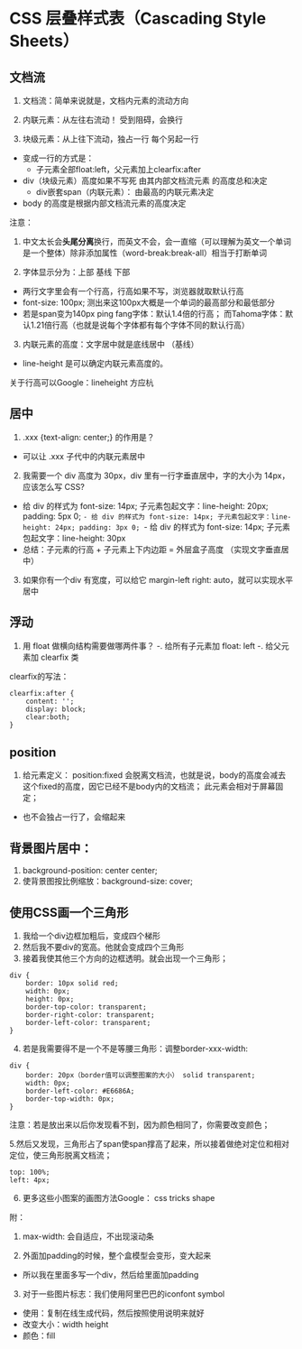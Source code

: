 # CSS 层叠样式表（Cascading Style Sheets）

## 文档流
1. 文档流：简单来说就是，文档内元素的流动方向

2. 内联元素：从左往右流动！ 受到阻碍，会换行

3. 块级元素：从上往下流动，独占一行  每个另起一行
  - 变成一行的方式是：
    - 子元素全部float:left，父元素加上clearfix:after 
  - div（块级元素）高度如果不写死 由其内部文档流元素 的高度总和决定
    - div嵌套span（内联元素）： 由最高的内联元素决定
  - body 的高度是根据内部文档流元素的高度决定

注意：

1. 中文太长会**头尾分离**换行，而英文不会，会一直缩（可以理解为英文一个单词是一个整体）除非添加属性（word-break:break-all）相当于打断单词

2. 字体显示分为：上部 基线 下部
  - 两行文字里会有一个行高，行高如果不写，浏览器就取默认行高
  - font-size: 100px;  测出来这100px大概是一个单词的最高部分和最低部分
  - 若是span变为140px  ping fang字体：默认1.4倍的行高；  而Tahoma字体：默认1.21倍行高（也就是说每个字体都有每个字体不同的默认行高）


3. 内联元素的高度：文字居中就是底线居中  （基线）
  - line-height 是可以确定内联元素高度的。

关于行高可以Google：lineheight   方应杭


## 居中

1. .xxx {text-align: center;} 的作用是？
  - 可以让 .xxx 子代中的内联元素居中

2. 我需要一个 div 高度为 30px，div 里有一行字垂直居中，字的大小为 14px，应该怎么写 CSS?
  - 给 div 的样式为 font-size: 14px; 子元素包起文字：line-height: 20px; padding: 5px 0;
 `- 给 div 的样式为 font-size: 14px; 子元素包起文字：line-height: 24px; padding: 3px 0;
 `- 给 div 的样式为 font-size: 14px; 子元素包起文字：line-height: 30px
  - 总结：子元素的行高 + 子元素上下内边距 = 外层盒子高度 （实现文字垂直居中）

3. 如果你有一个div 有宽度，可以给它 margin-left right: auto，就可以实现水平居中
  
  
## 浮动
1. 用 float 做横向结构需要做哪两件事？
  -. 给所有子元素加 float: left 
  -. 给父元素加 clearfix 类

clearfix的写法：
```
clearfix:after {
	content: '';
	display: block;
	clear:both;
}
```
  
  
## position
  
1. 给元素定义： position:fixed 会脱离文档流，也就是说，body的高度会减去这个fixed的高度，因它已经不是body内的文档流； 此元素会相对于屏幕固定；
  - 也不会独占一行了，会缩起来

  
## 背景图片居中：
1. background-position: center center;
2. 使背景图按比例缩放：background-size: cover;




## 使用CSS画一个三角形

1. 我给一个div边框加粗后，变成四个梯形
2. 然后我不要div的宽高。他就会变成四个三角形
3. 接着我使其他三个方向的边框透明。就会出现一个三角形；
```
div {
	border: 10px solid red;
	width: 0px;
	height: 0px;
	border-top-color: transparent;
	border-right-color: transparent;
	border-left-color: transparent;
}
```

4. 若是我需要得不是一个不是等腰三角形：调整border-xxx-width:
```
div {
	border: 20px（border值可以调整图案的大小） solid transparent;
	width: 0px;
	border-left-color: #E6686A;
	border-top-width: 0px;
}
```
注意：若是放出来以后你发现看不到，因为颜色相同了，你需要改变颜色；

5.然后又发现，三角形占了span使span撑高了起来，所以接着做绝对定位和相对定位，使三角形脱离文档流；
```
top: 100%;
left: 4px;
```
6. 更多这些小图案的画图方法Google： css tricks shape
  
  
  
  
附：
1. max-width:  会自适应，不出现滚动条
  
2. 外面加padding的时候，整个盒模型会变形，变大起来
  - 所以我在里面多写一个div，然后给里面加padding
  
  
3. 对于一些图片标志：我们使用阿里巴巴的iconfont symbol 
  - 使用：复制在线生成代码，然后按照使用说明来就好
  - 改变大小：width height 
  - 颜色：fill
  
  
  
  
  
  
  
  
  
  
  
  
  
